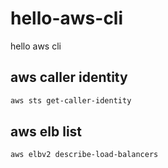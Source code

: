 # hello-aws-cli
hello aws cli

## aws caller identity

```bash
aws sts get-caller-identity
```

## aws elb list

```bash
aws elbv2 describe-load-balancers
```
